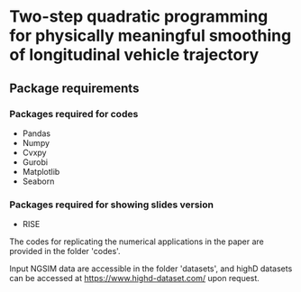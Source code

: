 # Two-step quadratic programming for physically meaningful smoothing of longitudinal vehicle trajectory
## Package requirements
### Packages required for codes
- Pandas
- Numpy
- Cvxpy
- Gurobi
- Matplotlib
- Seaborn
### Packages required for showing slides version
- RISE


The codes for replicating the numerical applications in the paper are provided in the folder 'codes'.

Input NGSIM data are accessible in the folder 'datasets', and highD datasets can be accessed at https://www.highd-dataset.com/ upon request.
